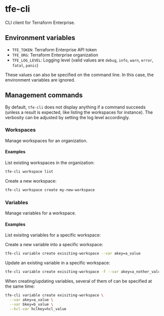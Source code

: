 # tfe-cli

CLI client for Terraform Enterprise.

## Environment variables

* `TFE_TOKEN`: Terraform Enterprise API token
* `TFE_ORG`: Terraform Enterprise organization
* `TFE_LOG_LEVEL`: Logging level (valid values are `debug`, `info`, `warn`, `error`,
  `fatal`, `panic`)

These values can also be specified on the command line. In this case, the environment
variables are ignored.

## Management commands

By default, `tfe-cli` does not display anything if a command succeeds (unless a result
is expected, like listing the workspaces for instance). The verbosity can be adjusted
by setting the log level accordingly.

### Workspaces

Manage workspaces for an organization.

#### Examples

List existing workspaces in the organization:

```bash
tfe-cli workspace list
```

Create a new workspace:

```bash
tfe-cli workspace create my-new-workspace
```

### Variables

Manage variables for a workspace.

#### Examples

List exisitng variables for a specific workspace:

Create a new variable into a specific workspace:

```bash
tfe-cli variable create exisiting-workspace --var akey=a_value
```

Update an existing variable in a specific workspace:

```bash
tfe-cli variable create exisiting-workspace -f --var akey=a_nother_value
```

When creating/updating variables, several of them of can be specified at the same time:
```bash
tfe-cli variable create exisiting-workspace \
  --var akey=a_value \
  --var bkey=b_value \
  --hcl-var hclkey=hcl_value
```
